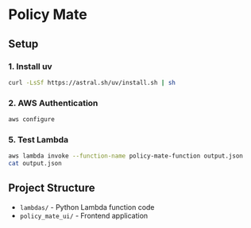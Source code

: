 # Policy Mate

## Setup

### 1. Install uv

```bash
curl -LsSf https://astral.sh/uv/install.sh | sh
```

### 2. AWS Authentication

```bash
aws configure
```

### 5. Test Lambda

```bash
aws lambda invoke --function-name policy-mate-function output.json
cat output.json
```

## Project Structure

- `lambdas/` - Python Lambda function code
- `policy_mate_ui/` - Frontend application
